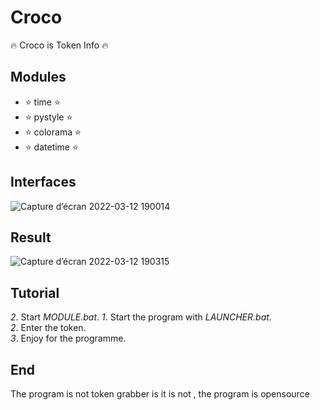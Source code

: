 # Croco
🔥 Croco is Token Info 🔥
## Modules

- ⭐️ time ⭐️
- ⭐️ pystyle ⭐️
- ⭐️ colorama ⭐️
- ⭐️ datetime ⭐️

## Interfaces

![Capture d’écran 2022-03-12 190014](https://user-images.githubusercontent.com/101467355/158029334-fd80fcb3-7454-45b5-82c5-7f5bf401542c.png)

## Result

![Capture d’écran 2022-03-12 190315](https://user-images.githubusercontent.com/101467355/158029406-c1c62d8f-9df1-40d9-b8e8-89b6e6e6a733.png)

## Tutorial

*2*. Start *MODULE.bat*.
*1*. Start the program with *LAUNCHER.bat*.  
*2*. Enter the token.  
*3*. Enjoy for the programme.  

## End

The program is not token grabber is it is not , the program is opensource
